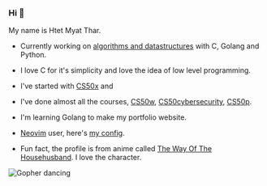 ### Hi 👋
My name is Htet Myat Thar.

- Currently working on [algorithms and datastructures](https://github.com/htetmyatthar/6006) with C, Golang and Python.

- I love C for it's simplicity and love the idea of low level programming.

- I've started with [CS50x](https://cs50.harvard.edu/x/2023) and 

- I've done almost all the courses, [CS50w](https://cs50.harvard.edu/web/2020), [CS50cybersecurity](https://cs50.harvard.edu/cybersecurity/2023), [CS50p](https://cs50.harvard.edu/p/2022).

- I'm learning Golang to make my portfolio website.

- [Neovim](https://neovim.io) user, here's [my config](https://github.com/htetmyatthar/kickstart-nvim).

- Fun fact, the profile is from anime called [The Way Of The Househusband](https://en.wikipedia.org/wiki/The_Way_of_the_Househusband). I love the character.

![Gopher dancing](https://github.com/htetmyatthar/htetmyatthar/dancing-gopher.gif)
